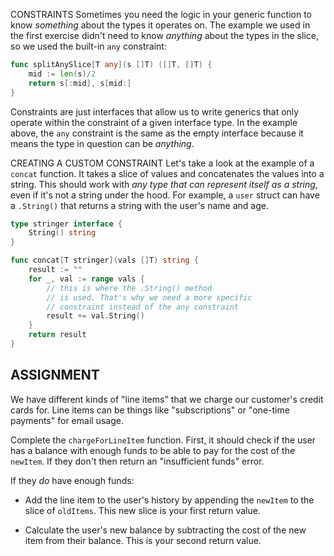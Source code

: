CONSTRAINTS
Sometimes you need the logic in your generic function to know *something* about the types it operates on. The example we used in the first exercise didn't need to know *anything* about the types in the slice, so we used the built-in `any` constraint:

```go
func splitAnySlice[T any](s []T) ([]T, []T) {
    mid := len(s)/2
    return s[:mid], s[mid:]
}
```

Constraints are just interfaces that allow us to write generics that only operate within the constraint of a given interface type. In the example above, the `any` constraint is the same as the empty interface because it means the type in question can be *anything*.

CREATING A CUSTOM CONSTRAINT
Let's take a look at the example of a `concat` function. It takes a slice of values and concatenates the values into a string. This should work with *any type that can represent itself as a string*, even if it's not a string under the hood. For example, a `user` struct can have a `.String()` that returns a string with the user's name and age.

```go
type stringer interface {
    String() string
}

func concat[T stringer](vals []T) string {
    result := ""
    for _, val := range vals {
        // this is where the .String() method
        // is used. That's why we need a more specific
        // constraint instead of the any constraint
        result += val.String()
    }
    return result
}
```

## ASSIGNMENT
We have different kinds of "line items" that we charge our customer's credit cards for. Line items can be things like "subscriptions" or "one-time payments" for email usage.

Complete the `chargeForLineItem` function. First, it should check if the user has a balance with enough funds to be able to pay for the cost of the `newItem`. If they don't then return an "insufficient funds" error.

If they *do* have enough funds:

- Add the line item to the user's history by appending the `newItem` to the slice of `oldItems`. This new slice is your first return value.

- Calculate the user's new balance by subtracting the cost of the new item from their balance. This is your second return value.


